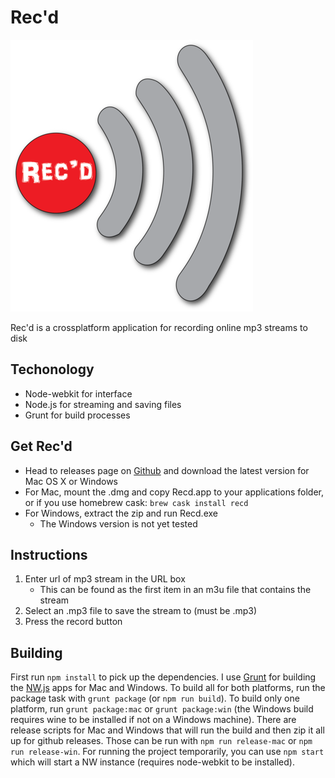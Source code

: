 # Rec'd

![Rec'd](icons/recd_small.png)

Rec'd is a crossplatform application for recording online mp3 streams to disk

## Techonology
 
 - Node-webkit for interface
 - Node.js for streaming and saving files
 - Grunt for build processes

## Get Rec'd

 - Head to releases page on [Github](https://github.com/aeewhite/Recd/releases) and download the latest version for Mac OS X or Windows
 - For Mac, mount the .dmg and copy Recd.app to your applications folder, or if you use homebrew cask: `brew cask install recd`
 - For Windows, extract the zip and run Recd.exe
	 - The Windows version is not yet tested

## Instructions

 1. Enter url of mp3 stream in the URL box
	 - This can be found as the first item in an m3u file that contains the stream
 2. Select an .mp3 file to save the stream to (must be .mp3)
 3. Press the record button

## Building

First run `npm install` to pick up the dependencies. I use [Grunt](http://gruntjs.com/) for building the [NW.js](https://github.com/nwjs/nw.js) apps for Mac and Windows. To build all for both platforms, run the package task with `grunt package` (or `npm run build`). To build only one platform, run `grunt package:mac` or `grunt package:win` (the Windows build requires wine to be installed if not on a Windows machine). There are release scripts for Mac and Windows that will run the build and then zip it all up for github releases. Those can be run with `npm run release-mac` or `npm run release-win`. For running the project temporarily, you can use `npm start` which will start a NW instance (requires node-webkit to be installed).
